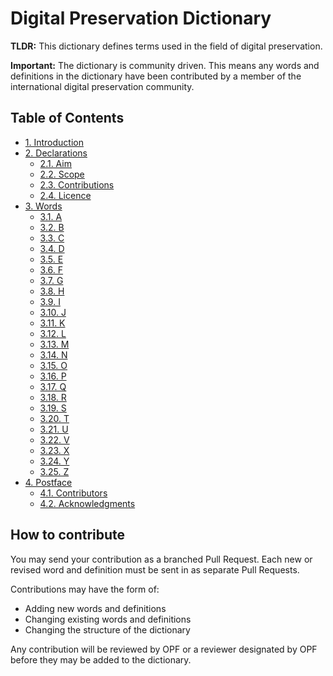 # Digital Preservation Dictionary

**TLDR:** This dictionary defines terms used in the field of digital preservation.

**Important:** The dictionary is community driven. This means any words and definitions in the dictionary have been contributed by a member of the international digital preservation community.

## Table of Contents
* [1. Introduction](/Dictionary.md#1-introduction)
* [2. Declarations](/Dictionary.md#2-declarations)
    * [2.1. Aim](/Dictionary.md#21-aim)
    * [2.2. Scope](/Dictionary.md#22-scope)
    * [2.3. Contributions](/Dictionary.md#23-contributions)
    * [2.4. Licence](/Dictionary.md#24-licence)
* [3. Words](/Dictionary.md#3-words)
    * [3.1. A](/Dictionary.md#31-a)
    * [3.2. B](/Dictionary.md#32-b)
    * [3.3. C](/Dictionary.md#33-c)
    * [3.4. D](/Dictionary.md#34-d)
    * [3.5. E](/Dictionary.md#35-e)
    * [3.6. F](/Dictionary.md#36-f)
    * [3.7. G](/Dictionary.md#37-g)
    * [3.8. H](/Dictionary.md#38-h)
    * [3.9. I](/Dictionary.md#39-i)
    * [3.10. J](/Dictionary.md#310-j)
    * [3.11. K](/Dictionary.md#311-k)
    * [3.12. L](/Dictionary.md#312-l)
    * [3.13. M](/Dictionary.md#313-m)
    * [3.14. N](/Dictionary.md#314-n)
    * [3.15. O](/Dictionary.md#315-o)
    * [3.16. P](/Dictionary.md#316-p)
    * [3.17. Q](/Dictionary.md#317-q)
    * [3.18. R](/Dictionary.md#318-r)
    * [3.19. S](/Dictionary.md#319-s)
    * [3.20. T](/Dictionary.md#320-t)
    * [3.21. U](/Dictionary.md#321-u)
    * [3.22. V](/Dictionary.md#322-v)
    * [3.23. X](/Dictionary.md#323-x)
    * [3.24. Y](/Dictionary.md#324-y)
    * [3.25. Z](/Dictionary.md#325-z)
* [4. Postface](/Dictionary.md#4-postface)
    * [4.1. Contributors](/Dictionary.md#41-contributors)
    * [4.2. Acknowledgments](/Dictionary.md#42-acknowledgements)

## How to contribute

You may send your contribution as a branched Pull Request. Each new or revised word and definition must be sent in as separate Pull Requests.

Contributions may have the form of:
- Adding new words and definitions
- Changing existing words and definitions
- Changing the structure of the dictionary

Any contribution will be reviewed by OPF or a reviewer designated by OPF before they may be added to the dictionary.